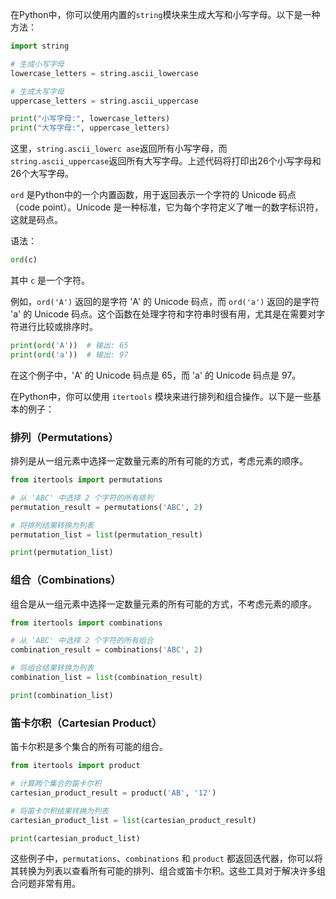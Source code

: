 在Python中，你可以使用内置的`string`模块来生成大写和小写字母。以下是一种方法：

```python
import string

# 生成小写字母
lowercase_letters = string.ascii_lowercase

# 生成大写字母
uppercase_letters = string.ascii_uppercase

print("小写字母:", lowercase_letters)
print("大写字母:", uppercase_letters)
```

这里，`string.ascii_lowerc
ase`返回所有小写字母，而`string.ascii_uppercase`返回所有大写字母。上述代码将打印出26个小写字母和26个大写字母。


`ord` 是Python中的一个内置函数，用于返回表示一个字符的 Unicode 码点（code point）。Unicode 是一种标准，它为每个字符定义了唯一的数字标识符，这就是码点。

语法：
```python
ord(c)
```

其中 `c` 是一个字符。

例如，`ord('A')` 返回的是字符 'A' 的 Unicode 码点，而 `ord('a')` 返回的是字符 'a' 的 Unicode 码点。这个函数在处理字符和字符串时很有用，尤其是在需要对字符进行比较或排序时。

```python
print(ord('A'))  # 输出: 65
print(ord('a'))  # 输出: 97
```

在这个例子中，'A' 的 Unicode 码点是 65，而 'a' 的 Unicode 码点是 97。 


在Python中，你可以使用 `itertools` 模块来进行排列和组合操作。以下是一些基本的例子：

### 排列（Permutations）

排列是从一组元素中选择一定数量元素的所有可能的方式，考虑元素的顺序。

```python
from itertools import permutations

# 从 'ABC' 中选择 2 个字符的所有排列
permutation_result = permutations('ABC', 2)

# 将排列结果转换为列表
permutation_list = list(permutation_result)

print(permutation_list)
```

### 组合（Combinations）

组合是从一组元素中选择一定数量元素的所有可能的方式，不考虑元素的顺序。

```python
from itertools import combinations

# 从 'ABC' 中选择 2 个字符的所有组合
combination_result = combinations('ABC', 2)

# 将组合结果转换为列表
combination_list = list(combination_result)

print(combination_list)
```

### 笛卡尔积（Cartesian Product）

笛卡尔积是多个集合的所有可能的组合。

```python
from itertools import product

# 计算两个集合的笛卡尔积
cartesian_product_result = product('AB', '12')

# 将笛卡尔积结果转换为列表
cartesian_product_list = list(cartesian_product_result)

print(cartesian_product_list)
```

这些例子中，`permutations`、`combinations` 和 `product` 都返回迭代器，你可以将其转换为列表以查看所有可能的排列、组合或笛卡尔积。这些工具对于解决许多组合问题非常有用。